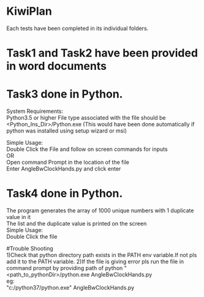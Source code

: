 # KiwiPlan
  
  Each tests have been completed in its individual folders.
# Task1 and Task2 have been provided in word documents  
  
# Task3 done in Python.  
  System Requirements:  
  Python3.5 or higher
  File type associated with the file should be <Python_Ins_Dir>/Python.exe (This would have been done automatically if python was installed using setup wizard or msi)  
  
Simple Usage:  
Double Click the File and follow on screen commands for inputs    
OR  
Open command Prompt in the location of the file  
Enter AngleBwClockHands.py and click enter  

# Task4 done in Python.  
The program generates the array of 1000 unique numbers with 1 duplicate value in it  
The list and the duplicate value is printed on the screen  
Simple Usage:  
Double Click the file  
  
#Trouble Shooting  
1)Check that python directory path exists in the PATH env variable.If not pls add it to the PATH variable.
2)If the file is giving error pls run the file in command prompt by providing path of python
"<path_to_pythonDir>/python.exe AngleBwClockHands.py  
eg:  
"c:/python37/python.exe" AngleBwClockHands.py  
